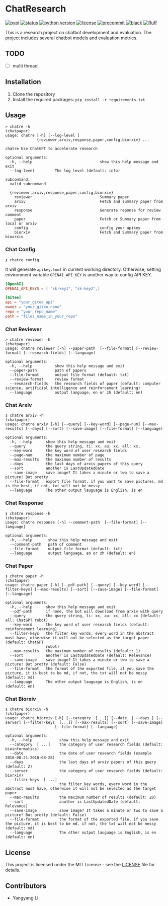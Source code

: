 # ChatResearch

[![pypi](https://img.shields.io/pypi/v/chat-research.svg)][pypi status]
[![status](https://img.shields.io/pypi/status/chat-research.svg)][pypi status]
[![python version](https://img.shields.io/pypi/pyversions/chat-research)][pypi status]
[![license](https://img.shields.io/pypi/l/chat-research)][license]
[![precommit](https://img.shields.io/badge/pre--commit-enabled-brightgreen?logo=pre-commit&logoColor=white)][precommit]
[![black](https://img.shields.io/badge/code%20style-black-000000.svg)][black]
[![Ruff](https://img.shields.io/endpoint?url=https://raw.githubusercontent.com/charliermarsh/ruff/main/assets/badge/v1.json)](https://github.com/charliermarsh/ruff)

[pypi status]: https://pypi.org/project/chat-research/
[license]: https://opensource.org/licenses/GPLv3
[precommit]: https://github.com/pre-commit/pre-commit
[black]: https://github.com/psf/black

This is a research project on chatbot development and evaluation.
The project includes several chatbot models and evaluation metrics.

## TODO

- [ ] multi thread

## Installation

1. Clone the repository
2. Install the required packages: `pip install -r requirements.txt`

## Usage

```console
> chatre -h                                                                                                                                 (chatpaper)
usage: chatre [-h] [--log-level ]
              {reviewer,arxiv,response,paper,config,biorxiv} ...

chatre Use ChatGPT to accelerate research

optional arguments:
  -h, --help                              show this help message and exit
  --log-level         The log level (default: info)

subcommand:
  valid subcommand

  {reviewer,arxiv,response,paper,config,biorxiv}
    reviewer                              Summary paper
    arxiv                                 Fetch and summary paper from arxiv
    response                              Generate reponse for review comment
    paper                                 Fetch or Summary paper from local or arxiv
    config                                config your apikey
    biorxiv                               Fetch and Summary paper from bioarxiv

```

### Chat Config

```console
❯ chatre config
```

It will generate `apikey.toml` in current working directory. Otherwise,
setting environment variable `OPENAI_API_KEY` is another way to config API KEY.

```toml
[OpenAI]
OPENAI_API_KEYS = [ "sk-key1", "sk-key2",]

[Gitee]
api = "your_gitee_api"
owner = "your_gitee_name"
repo = "your_repo_name"
path = "files_name_in_your_repo"
```

### Chat Reviewer

```console
> chatre reviewer -h                                                                                                                        (chatpaper)
usage: chatre reviewer [-h] --paper-path  [--file-format] [--review-format] [--research-fields] [--language]

optional arguments:
  -h, --help          show this help message and exit
  --paper-path        path of papers
  --file-format       output file format (default: txt)
  --review-format     review format
  --research-fields   the research fields of paper (default: computer science, artificial intelligence and reinforcement learning)
  --language          output language, en or zh (default: en)
```

### Chat Arxiv

```console
❯ chatre arxiv -h                                                                                                                           (chatpaper)
usage: chatre arxiv [-h] [--query] [--key-word] [--page-num] [--max-results] [--days] [--sort] [--save-image] [--file-format] [--language]

optional arguments:
  -h, --help      show this help message and exit
  --query         the query string, ti: xx, au: xx, all: xx,
  --key-word      the key word of user research fields
  --page-num      the maximum number of page
  --max-results   the maximum number of results
  --days          the last days of arxiv papers of this query
  --sort          another is LastUpdatedDate
  --save-image    save image? It takes a minute or two to save a picture! But pretty
  --file-format   export file format, if you want to save pictures, md is the best, if not, txt will not be messy
  --language      The other output lauguage is English, is en
```

### Chat Response

```console
❯ chatre response -h                                                                                                                        (chatpaper)
usage: chatre response [-h] --comment-path  [--file-format] [--language]

optional arguments:
  -h, --help       show this help message and exit
  --comment-path   path of comment
  --file-format    output file format (default: txt)
  --language       output language, en or zh (default: en)

```

### Chat Paper

```console
❯ chatre paper -h                                                                                                                           (chatpaper)
usage: chatre paper [-h] [--pdf-path] [--query] [--key-word] [--filter-keys] [--max-results] [--sort] [--save-image] [--file-format] [--language]

optional arguments:
  -h, --help      show this help message and exit
  --pdf-path      if none, the bot will download from arxiv with query
  --query         the query string, ti: xx, au: xx, all: xx (default: all: ChatGPT robot)
  --key-word      the key word of user research fields (default: reinforcement learning)
  --filter-keys   the filter key words, every word in the abstract must have, otherwise it will not be selected as the target paper (default: ChatGPT
                  robot)
  --max-results   the maximum number of results (default: 1)
  --sort          another is LastUpdatedDate (default: Relevance)
  --save-image    save image? It takes a minute or two to save a picture! But pretty (default: False)
  --file-format   the format of the exported file, if you save the picture, it is best to be md, if not, the txt will not be messy (default: md)
  --language      The other output lauguage is English, is en (default: en)

```

### Chat Biorxiv

```console
❯ chatre biorxiv -h                                                                                                                         (chatpaper)
usage: chatre biorxiv [-h] [--category  [...]] [--date  | --days ] [--server] [--filter-keys  [...]] [--max-results] [--sort] [--save-image]
                      [--file-format] [--language]

optional arguments:
  -h, --help            show this help message and exit
  --category  [ ...]    the category of user research fields (default: bioinformatics)
  --date                the date of user research fields (example 2018-08-21:2018-08-28)
  --days                the last days of arxiv papers of this query (default: 2)
  --server              the category of user research fields (default: biorxiv)
  --filter-keys  [ ...]
                        the filter key words, every word in the abstract must have, otherwise it will not be selected as the target paper
  --max-results         the maximum number of results (default: 20)
  --sort                another is LastUpdatedDate (default: Relevance)
  --save-image          save image? It takes a minute or two to save a picture! But pretty (default: False)
  --file-format         the format of the exported file, if you save the picture, it is best to be md, if not, the txt will not be messy (default: md)
  --language            The other output lauguage is English, is en (default: en)
```

## License

This project is licensed under the MIT License - see the [LICENSE](LICENSE) file for details.

## Contributors

- Yangyang Li

```

```

```

```
